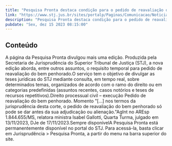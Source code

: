```yaml
---
title: "Pesquisa Pronta destaca condição para o pedido de reavaliação de bens penhorados"
link: "https://www.stj.jus.br/sites/portalp/Paginas/Comunicacao/Noticias/2023/15122023-Pesquisa-Pronta-destaca-condicao-para-o-pedido-de-reavaliacao-de-bens-penhorados.aspx"
description: "Pesquisa Pronta destaca condição para o pedido de reavaliação de bens penhorados"
pubdate: "Sex, dez 15 2023 08:15:00"
---
```


## Conteúdo

A página da Pesquisa Pronta divulgou mais uma edição. Produzida pela Secretaria de Jurisprudência do Superior Tribunal de Justiça (STJ), a nova edição aborda, entre outros assuntos, o requisito temporal para pedido de reavaliação do bem penhorado.O serviço tem o objetivo de divulgar as teses jurídicas do STJ mediante consulta, em tempo real, sobre determinados temas, organizados de acordo com o ramo do direito ou em categorias predefinidas (assuntos recentes, casos notórios e teses de recursos repetitivos).Direito processual civil – execução Pedido de reavaliação do bem penhorado. Momento "[...] nos termos da jurisprudência desta corte, o pedido de reavaliação do bem penhorado só pode se dar antes da sua adjudicação ou alienação."AgInt no AREsp 1.844.655/MS, relatora ministra Isabel Gallotti, Quarta Turma, julgado em 13/11/2023, DJe de 17/11/2023.Sempre disponívelA Pesquisa Pronta está permanentemente disponível no portal do STJ. Para acessá-la, basta clicar em Jurisprudência > Pesquisa Pronta, a partir do menu na barra superior do site.
